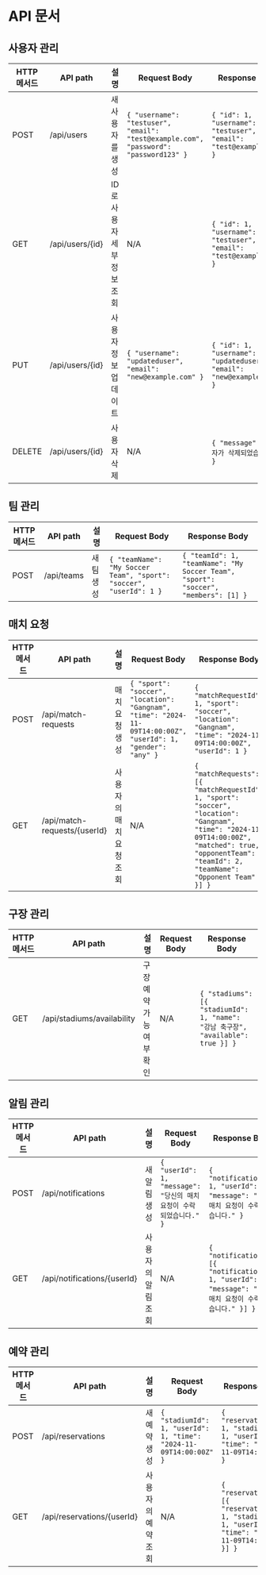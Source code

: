 
# API 문서

## 사용자 관리

| HTTP 메서드 | API path              | 설명                               | Request Body                                                   | Response Body                                                |
|-------------|------------------------|------------------------------------|------------------------------------------------------------|---------------------------------------------------------|
| POST        | /api/users             | 새 사용자를 생성                  | `{ "username": "testuser", "email": "test@example.com", "password": "password123" }` | `{ "id": 1, "username": "testuser", "email": "test@example.com" }` |
| GET         | /api/users/{id}        | ID로 사용자 세부정보 조회         | N/A                                                        | `{ "id": 1, "username": "testuser", "email": "test@example.com" }` |
| PUT         | /api/users/{id}        | 사용자 정보 업데이트              | `{ "username": "updateduser", "email": "new@example.com" }` | `{ "id": 1, "username": "updateduser", "email": "new@example.com" }` |
| DELETE      | /api/users/{id}        | 사용자 삭제                       | N/A                                                        | `{ "message": "사용자가 삭제되었습니다." }`                |

## 팀 관리

| HTTP 메서드 | API path              | 설명                               | Request Body                                                   | Response Body                                                |
|-------------|------------------------|------------------------------------|------------------------------------------------------------|---------------------------------------------------------|
| POST        | /api/teams             | 새 팀 생성                        | `{ "teamName": "My Soccer Team", "sport": "soccer", "userId": 1 }` | `{ "teamId": 1, "teamName": "My Soccer Team", "sport": "soccer", "members": [1] }` |

## 매치 요청

| HTTP 메서드 | API path              | 설명                               | Request Body                                                   | Response Body                                                |
|-------------|------------------------|------------------------------------|------------------------------------------------------------|---------------------------------------------------------|
| POST        | /api/match-requests    | 매치 요청 생성                   | `{ "sport": "soccer", "location": "Gangnam", "time": "2024-11-09T14:00:00Z", "userId": 1, "gender": "any" }` | `{ "matchRequestId": 1, "sport": "soccer", "location": "Gangnam", "time": "2024-11-09T14:00:00Z", "userId": 1 }` |
| GET         | /api/match-requests/{userId} | 사용자의 매치 요청 조회       | N/A                                                        | `{ "matchRequests": [{ "matchRequestId": 1, "sport": "soccer", "location": "Gangnam", "time": "2024-11-09T14:00:00Z", "matched": true, "opponentTeam": { "teamId": 2, "teamName": "Opponent Team" } }] }` |

## 구장 관리

| HTTP 메서드 | API path              | 설명                               | Request Body                                                   | Response Body                                                |
|-------------|------------------------|------------------------------------|------------------------------------------------------------|---------------------------------------------------------|
| GET         | /api/stadiums/availability | 구장 예약 가능 여부 확인         | N/A                                                        | `{ "stadiums": [{ "stadiumId": 1, "name": "강남 축구장", "available": true }] }` |

## 알림 관리

| HTTP 메서드 | API path              | 설명                               | Request Body                                                   | Response Body                                                |
|-------------|------------------------|------------------------------------|------------------------------------------------------------|---------------------------------------------------------|
| POST        | /api/notifications      | 새 알림 생성                      | `{ "userId": 1, "message": "당신의 매치 요청이 수락되었습니다." }` | `{ "notificationId": 1, "userId": 1, "message": "당신의 매치 요청이 수락되었습니다." }` |
| GET         | /api/notifications/{userId} | 사용자의 알림 조회              | N/A                                                        | `{ "notifications": [{ "notificationId": 1, "userId": 1, "message": "당신의 매치 요청이 수락되었습니다." }] }` |

## 예약 관리

| HTTP 메서드 | API path              | 설명                               | Request Body                                                   | Response Body                                                |
|-------------|------------------------|------------------------------------|------------------------------------------------------------|---------------------------------------------------------|
| POST        | /api/reservations      | 새 예약 생성                      | `{ "stadiumId": 1, "userId": 1, "time": "2024-11-09T14:00:00Z" }` | `{ "reservationId": 1, "stadiumId": 1, "userId": 1, "time": "2024-11-09T14:00:00Z" }` |
| GET         | /api/reservations/{userId}| 사용자의 예약 조회               | N/A                                                        | `{ "reservations": [{ "reservationId": 1, "stadiumId": 1, "userId": 1, "time": "2024-11-09T14:00:00Z" }] }` |
